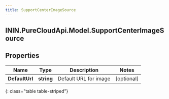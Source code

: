 ```yaml
---
title: SupportCenterImageSource
---
```

## ININ.PureCloudApi.Model.SupportCenterImageSource

## Properties

|Name | Type | Description | Notes|
|------------ | ------------- | ------------- | -------------|
| **DefaultUrl** | **string** | Default URL for image | [optional] |
{: class="table table-striped"}


